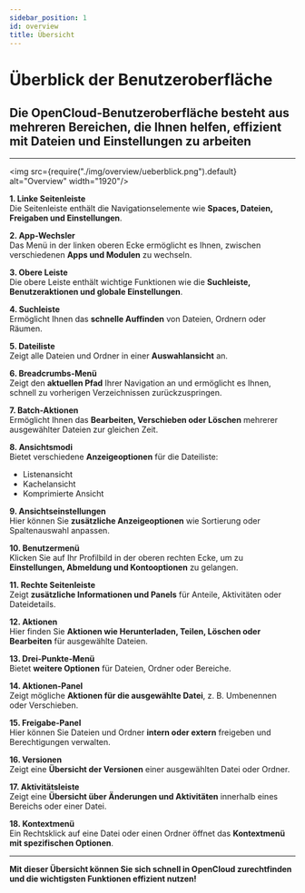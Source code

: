 ```yaml
---
sidebar_position: 1
id: overview
title: Übersicht
---
```


# Überblick der Benutzeroberfläche

## Die OpenCloud-Benutzeroberfläche besteht aus mehreren Bereichen, die Ihnen helfen, effizient mit Dateien und Einstellungen zu arbeiten

---

<img src={require("./img/overview/ueberblick.png").default} alt="Overview" width="1920"/>

**1. Linke Seitenleiste**  
Die Seitenleiste enthält die Navigationselemente wie **Spaces, Dateien, Freigaben und Einstellungen**.

**2. App-Wechsler**  
Das Menü in der linken oberen Ecke ermöglicht es Ihnen, zwischen verschiedenen **Apps und Modulen** zu wechseln.

**3. Obere Leiste**  
Die obere Leiste enthält wichtige Funktionen wie die **Suchleiste, Benutzeraktionen und globale Einstellungen**.

**4. Suchleiste**  
Ermöglicht Ihnen das **schnelle Auffinden** von Dateien, Ordnern oder Räumen.

**5. Dateiliste**  
Zeigt alle Dateien und Ordner in einer **Auswahlansicht** an.

**6. Breadcrumbs-Menü**  
Zeigt den **aktuellen Pfad** Ihrer Navigation an und ermöglicht es Ihnen, schnell zu vorherigen Verzeichnissen zurückzuspringen.

**7. Batch-Aktionen**  
Ermöglicht Ihnen das **Bearbeiten, Verschieben oder Löschen** mehrerer ausgewählter Dateien zur gleichen Zeit.

**8. Ansichtsmodi**  
Bietet verschiedene **Anzeigeoptionen** für die Dateiliste:

- Listenansicht
- Kachelansicht
- Komprimierte Ansicht

**9. Ansichtseinstellungen**  
Hier können Sie **zusätzliche Anzeigeoptionen** wie Sortierung oder Spaltenauswahl anpassen.

**10. Benutzermenü**  
Klicken Sie auf Ihr Profilbild in der oberen rechten Ecke, um zu **Einstellungen, Abmeldung und Kontooptionen** zu gelangen.

**11. Rechte Seitenleiste**  
Zeigt **zusätzliche Informationen und Panels** für Anteile, Aktivitäten oder Dateidetails.

**12. Aktionen**  
Hier finden Sie **Aktionen wie Herunterladen, Teilen, Löschen oder Bearbeiten** für ausgewählte Dateien.

**13. Drei-Punkte-Menü**  
Bietet **weitere Optionen** für Dateien, Ordner oder Bereiche.

**14. Aktionen-Panel**  
Zeigt mögliche **Aktionen für die ausgewählte Datei**, z. B. Umbenennen oder Verschieben.

**15. Freigabe-Panel**  
Hier können Sie Dateien und Ordner **intern oder extern** freigeben und Berechtigungen verwalten.

**16. Versionen**  
Zeigt eine **Übersicht der Versionen** einer ausgewählten Datei oder Ordner.

**17. Aktivitätsleiste**  
Zeigt eine **Übersicht über Änderungen und Aktivitäten** innerhalb eines Bereichs oder einer Datei.

**18. Kontextmenü**  
Ein Rechtsklick auf eine Datei oder einen Ordner öffnet das **Kontextmenü mit spezifischen Optionen**.

---

**Mit dieser Übersicht können Sie sich schnell in OpenCloud zurechtfinden und die wichtigsten Funktionen effizient nutzen!**
